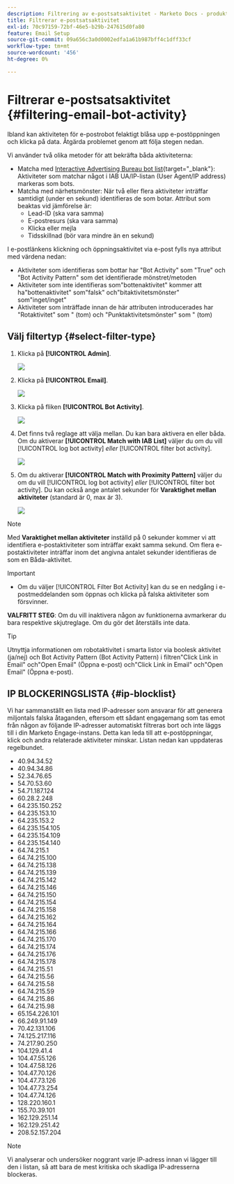 ```yaml
---
description: Filtrering av e-postsatsaktivitet - Marketo Docs - produktdokumentation
title: Filtrerar e-postsatsaktivitet
exl-id: 70c97159-72bf-46e5-b29b-247615d0fa80
feature: Email Setup
source-git-commit: 09a656c3a0d0002edfa1a61b987bff4c1dff33cf
workflow-type: tm+mt
source-wordcount: '456'
ht-degree: 0%

---
```


# Filtrerar e-postsatsaktivitet {#filtering-email-bot-activity}

Ibland kan aktiviteten för e-postrobot felaktigt blåsa upp e-postöppningen och klicka på data. Åtgärda problemet genom att följa stegen nedan.

Vi använder två olika metoder för att bekräfta båda aktiviteterna:

* Matcha med [Interactive Advertising Bureau bot list](https://www.iab.com/guidelines/iab-abc-international-spiders-bots-list/){target="_blank"}: Aktiviteter som matchar något i IAB UA/IP-listan (User Agent/IP address) markeras som bots.
* Matcha med närhetsmönster: När två eller flera aktiviteter inträffar samtidigt (under en sekund) identifieras de som botar. Attribut som beaktas vid jämförelse är:
   * Lead-ID (ska vara samma)
   * E-postresurs (ska vara samma)
   * Klicka eller mejla
   * Tidsskillnad (bör vara mindre än en sekund)

I e-postlänkens klickning och öppningsaktivitet via e-post fylls nya attribut med värdena nedan:

* Aktiviteter som identifieras som bottar har &quot;Bot Activity&quot; som &quot;True&quot; och &quot;Bot Activity Pattern&quot; som det identifierade mönstret/metoden
* Aktiviteter som inte identifieras som&quot;bottenaktivitet&quot; kommer att ha&quot;bottenaktivitet&quot; som&quot;falsk&quot; och&quot;bitaktivitetsmönster&quot; som&quot;inget/inget&quot;
* Aktiviteter som inträffade innan de här attributen introducerades har &quot;Rotaktivitet&quot; som &quot; (tom) och &quot;Punktaktivitetsmönster&quot; som &quot; (tom)

## Välj filtertyp {#select-filter-type}

1. Klicka på **[!UICONTROL Admin]**.

   ![](assets/filtering-email-bot-activity-1.png)

1. Klicka på **[!UICONTROL Email]**.

   ![](assets/filtering-email-bot-activity-2.png)

1. Klicka på fliken **[!UICONTROL Bot Activity]**.

   ![](assets/filtering-email-bot-activity-3.png)

1. Det finns två reglage att välja mellan. Du kan bara aktivera en eller båda. Om du aktiverar **[!UICONTROL Match with IAB List]** väljer du om du vill [!UICONTROL log bot activity] _eller_ [!UICONTROL filter bot activity].

   ![](assets/filtering-email-bot-activity-4.png)

1. Om du aktiverar **[!UICONTROL Match with Proximity Pattern]** väljer du om du vill [!UICONTROL log bot activity] _eller_ [!UICONTROL filter bot activity]. Du kan också ange antalet sekunder för **Varaktighet mellan aktiviteter** (standard är 0, max är 3).

   ![](assets/filtering-email-bot-activity-5.png)

>[!NOTE]
>
>Med **Varaktighet mellan aktiviteter** inställd på 0 sekunder kommer vi att identifiera e-postaktiviteter som inträffar exakt samma sekund. Om flera e-postaktiviteter inträffar inom det angivna antalet sekunder identifieras de som en Båda-aktivitet.

>[!IMPORTANT]
>
>* Om du väljer [!UICONTROL Filter Bot Activity] kan du se en nedgång i e-postmeddelanden som öppnas och klicka på falska aktiviteter som försvinner.

**VALFRITT STEG**: Om du vill inaktivera någon av funktionerna avmarkerar du bara respektive skjutreglage. Om du gör det återställs inte data.

>[!TIP]
>
>Utnyttja informationen om robotaktivitet i smarta listor via boolesk aktivitet (ja/nej) och Bot Activity Pattern (Bot Activity Pattern) i filtren&quot;Click Link in Email&quot; och&quot;Open Email&quot; (Öppna e-post) och&quot;Click Link in Email&quot; och&quot;Open Email&quot; (Öppna e-post).

## IP BLOCKERINGSLISTA {#ip-blocklist}

Vi har sammanställt en lista med IP-adresser som ansvarar för att generera miljontals falska åtaganden, eftersom ett sådant engagemang som tas emot från någon av följande IP-adresser automatiskt filtreras bort och inte läggs till i din Marketo Engage-instans. Detta kan leda till att e-postöppningar, klick och andra relaterade aktiviteter minskar. Listan nedan kan uppdateras regelbundet.

* 40.94.34.52
* 40.94.34.86
* 52.34.76.65
* 54.70.53.60
* 54.71.187.124
* 60.28.2.248
* 64.235.150.252
* 64.235.153.10
* 64.235.153.2
* 64.235.154.105
* 64.235.154.109
* 64.235.154.140
* 64.74.215.1
* 64.74.215.100
* 64.74.215.138
* 64.74.215.139
* 64.74.215.142
* 64.74.215.146
* 64.74.215.150
* 64.74.215.154
* 64.74.215.158
* 64.74.215.162
* 64.74.215.164
* 64.74.215.166
* 64.74.215.170
* 64.74.215.174
* 64.74.215.176
* 64.74.215.178
* 64.74.215.51
* 64.74.215.56
* 64.74.215.58
* 64.74.215.59
* 64.74.215.86
* 64.74.215.98
* 65.154.226.101
* 66.249.91.149
* 70.42.131.106
* 74.125.217.116
* 74.217.90.250
* 104.129.41.4
* 104.47.55.126
* 104.47.58.126
* 104.47.70.126
* 104.47.73.126
* 104.47.73.254
* 104.47.74.126
* 128.220.160.1
* 155.70.39.101
* 162.129.251.14
* 162.129.251.42
* 208.52.157.204

>[!NOTE]
>
>Vi analyserar och undersöker noggrant varje IP-adress innan vi lägger till den i listan, så att bara de mest kritiska och skadliga IP-adresserna blockeras.
